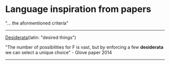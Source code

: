 # Language inspiration from papers

"... the aformentioned criteria"

--------------
[Desiderata](https://en.wikipedia.org/wiki/Desiderata)(latin:
"desired things")

"The number of possibilities for F is vast,
but by enforcing a few **desiderata** we can select a
unique choice" - Glove paper 2014

--------------
